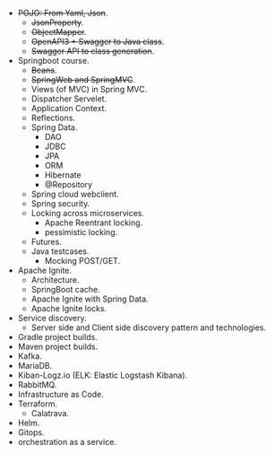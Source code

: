 * ~~POJO: From Yaml, Json~~.
	* ~~JsonProperty~~.
	* ~~ObjectMapper~~.
	* ~~OpenAPI3 + Swagger to Java class~~.
	* ~~Swagger API to class generation~~.
* Springboot course.
	* ~~Beans~~.
	* ~~SpringWeb and SpringMVC~~.
	* Views (of MVC) in Spring MVC.
	* Dispatcher Servelet.
	* Application Context.
	* Reflections.
	* Spring Data.
		- DAO
		- JDBC
		- JPA
		- ORM
		- Hibernate
		- @Repository
	* Spring cloud webclient.
	* Spring security.
	* Locking across microservices.
		- Apache Reentrant locking.
		- pessimistic locking.
	* Futures.
	* Java testcases.
	  * Mocking POST/GET.
* Apache Ignite.
	* Architecture. 
	* SpringBoot cache.
	* Apache Ignite with Spring Data.
	* Apache Ignite locks.
* Service discovery.
  * Server side and Client side discovery pattern and technologies.
* Gradle project builds.
* Maven project builds.
* Kafka.
* MariaDB.
* Kiban-Logz.io (ELK: Elastic Logstash Kibana).
* RabbitMQ.
* Infrastructure as Code.
* Terraform.
	* Calatrava.
* Helm.
* Gitops.
* orchestration as a service.